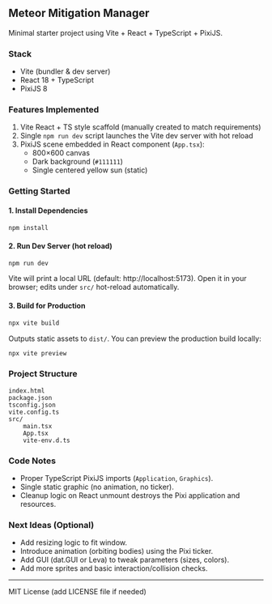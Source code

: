 ## Meteor Mitigation Manager

Minimal starter project using Vite + React + TypeScript + PixiJS.

### Stack
- Vite (bundler & dev server)
- React 18 + TypeScript
- PixiJS 8

### Features Implemented
1. Vite React + TS style scaffold (manually created to match requirements)
2. Single `npm run dev` script launches the Vite dev server with hot reload
3. PixiJS scene embedded in React component (`App.tsx`):
	 - 800×600 canvas
	 - Dark background (`#111111`)
	 - Single centered yellow sun (static)

### Getting Started

#### 1. Install Dependencies
```powershell
npm install
```

#### 2. Run Dev Server (hot reload)
```powershell
npm run dev
```
Vite will print a local URL (default: http://localhost:5173). Open it in your browser; edits under `src/` hot-reload automatically.

#### 3. Build for Production
```powershell
npx vite build
```
Outputs static assets to `dist/`. You can preview the production build locally:
```powershell
npx vite preview
```

### Project Structure
```
index.html
package.json
tsconfig.json
vite.config.ts
src/
	main.tsx
	App.tsx
	vite-env.d.ts
```

### Code Notes
- Proper TypeScript PixiJS imports (`Application`, `Graphics`).
- Single static graphic (no animation, no ticker).
- Cleanup logic on React unmount destroys the Pixi application and resources.

### Next Ideas (Optional)
- Add resizing logic to fit window.
- Introduce animation (orbiting bodies) using the Pixi ticker.
- Add GUI (dat.GUI or Leva) to tweak parameters (sizes, colors).
- Add more sprites and basic interaction/collision checks.

---
MIT License (add LICENSE file if needed)
